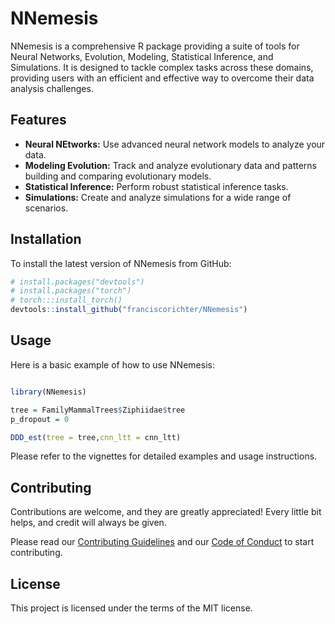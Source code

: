 # NNemesis

NNemesis is a comprehensive R package providing a suite of tools for Neural Networks, Evolution, Modeling, Statistical Inference, and Simulations. It is designed to tackle complex tasks across these domains, providing users with an efficient and effective way to overcome their data analysis challenges.

## Features

* **Neural NEtworks:** Use advanced neural network models to analyze your data.
* **Modeling Evolution:** Track and analyze evolutionary data and patterns building and comparing evolutionary models.
* **Statistical Inference:** Perform robust statistical inference tasks.
* **Simulations:** Create and analyze simulations for a wide range of scenarios.

## Installation

To install the latest version of NNemesis from GitHub:

```r
# install.packages("devtools")
# install.packages("torch")
# torch:::install_torch()
devtools::install_github("franciscorichter/NNemesis")
```

## Usage

Here is a basic example of how to use NNemesis:

```r

library(NNemesis)

tree = FamilyMammalTrees$Ziphiidae$tree
p_dropout = 0

DDD_est(tree = tree,cnn_ltt = cnn_ltt)
```

Please refer to the vignettes for detailed examples and usage instructions.

## Contributing

Contributions are welcome, and they are greatly appreciated! Every little bit helps, and credit will always be given.

Please read our [Contributing Guidelines](LINK_TO_CONTRIBUTING.md) and our [Code of Conduct](LINK_TO_CODE_OF_CONDUCT.md) to start contributing.

## License

This project is licensed under the terms of the MIT license.
